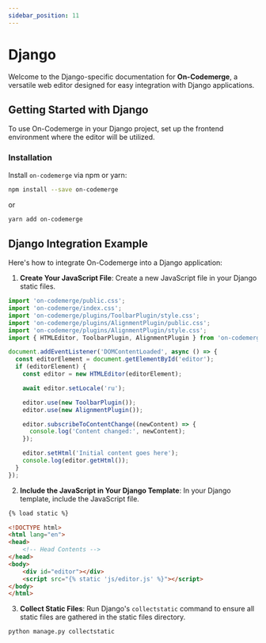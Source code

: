 ```yaml
---
sidebar_position: 11
---
```


# Django

Welcome to the Django-specific documentation for **On-Codemerge**, a versatile web editor designed for easy integration with Django applications.

## Getting Started with Django

To use On-Codemerge in your Django project, set up the frontend environment where the editor will be utilized.

### Installation

Install `on-codemerge` via npm or yarn:

```bash
npm install --save on-codemerge
```

or

```bash
yarn add on-codemerge
```

## Django Integration Example

Here's how to integrate On-Codemerge into a Django application:

1. **Create Your JavaScript File**: Create a new JavaScript file in your Django static files.

```javascript title="static/js/editor.js"
import 'on-codemerge/public.css';
import 'on-codemerge/index.css';
import 'on-codemerge/plugins/ToolbarPlugin/style.css';
import 'on-codemerge/plugins/AlignmentPlugin/public.css';
import 'on-codemerge/plugins/AlignmentPlugin/style.css';
import { HTMLEditor, ToolbarPlugin, AlignmentPlugin } from 'on-codemerge';

document.addEventListener('DOMContentLoaded', async () => {
  const editorElement = document.getElementById('editor');
  if (editorElement) {
    const editor = new HTMLEditor(editorElement);

    await editor.setLocale('ru');

    editor.use(new ToolbarPlugin());
    editor.use(new AlignmentPlugin());

    editor.subscribeToContentChange((newContent) => {
      console.log('Content changed:', newContent);
    });

    editor.setHtml('Initial content goes here');
    console.log(editor.getHtml());
  }
});
```

2. **Include the JavaScript in Your Django Template**: In your Django template, include the JavaScript file.

```html title="templates/your_template.html"
{% load static %}

<!DOCTYPE html>
<html lang="en">
<head>
    <!-- Head Contents -->
</head>
<body>
    <div id="editor"></div>
    <script src="{% static 'js/editor.js' %}"></script>
</body>
</html>
```

3. **Collect Static Files**: Run Django's `collectstatic` command to ensure all static files are gathered in the static files directory.

```bash
python manage.py collectstatic
```
